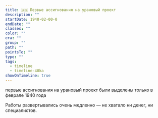 ```yaml
---
title: 🇺🇸 Первые ассигнования на урановый проект
description: ""
startDate: 1940-02-00-0
endDate: ""
classes: ""
color: ""
era: ""
group: ""
path: ""
pointsTo: ""
type: ""
tags:
  - timeline
  - timeline-40ka
showOnTimeline: true
---
```


первые ассигнования на урановый проект были выделены только в феврале 1940 года

Работы развертывались очень медленно — не хватало ни денег, ни специалистов.